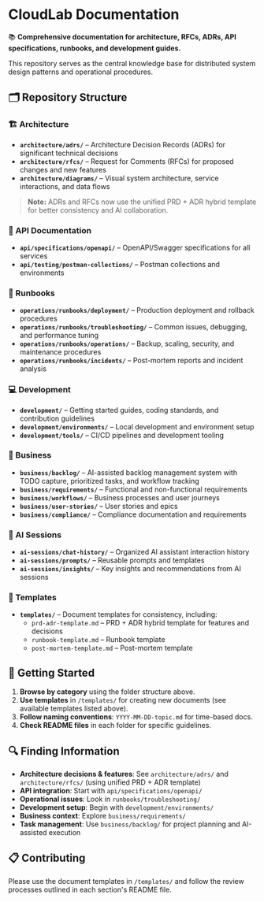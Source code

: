 # CloudLab Documentation

📚 **Comprehensive documentation for architecture, RFCs, ADRs, API specifications, runbooks, and development guides.**

This repository serves as the central knowledge base for distributed system design patterns and operational procedures.

## 🗂️ Repository Structure

### 🏗️ Architecture
- **`architecture/adrs/`** – Architecture Decision Records (ADRs) for significant technical decisions
- **`architecture/rfcs/`** – Request for Comments (RFCs) for proposed changes and new features
- **`architecture/diagrams/`** – Visual system architecture, service interactions, and data flows

> **Note:** ADRs and RFCs now use the unified PRD + ADR hybrid template for better consistency and AI collaboration.

### 🔌 API Documentation
- **`api/specifications/openapi/`** – OpenAPI/Swagger specifications for all services
- **`api/testing/postman-collections/`** – Postman collections and environments

### 📖 Runbooks
- **`operations/runbooks/deployment/`** – Production deployment and rollback procedures
- **`operations/runbooks/troubleshooting/`** – Common issues, debugging, and performance tuning
- **`operations/runbooks/operations/`** – Backup, scaling, security, and maintenance procedures
- **`operations/runbooks/incidents/`** – Post-mortem reports and incident analysis

### 💻 Development
- **`development/`** – Getting started guides, coding standards, and contribution guidelines
- **`development/environments/`** – Local development and environment setup
- **`development/tools/`** – CI/CD pipelines and development tooling

### 💼 Business
- **`business/backlog/`** – AI-assisted backlog management system with TODO capture, prioritized tasks, and workflow tracking
- **`business/requirements/`** – Functional and non-functional requirements
- **`business/workflows/`** – Business processes and user journeys
- **`business/user-stories/`** – User stories and epics
- **`business/compliance/`** – Compliance documentation and requirements

### 🤖 AI Sessions
- **`ai-sessions/chat-history/`** – Organized AI assistant interaction history
- **`ai-sessions/prompts/`** – Reusable prompts and templates
- **`ai-sessions/insights/`** – Key insights and recommendations from AI sessions

### 📝 Templates
- **`templates/`** – Document templates for consistency, including:
  - `prd-adr-template.md` – PRD + ADR hybrid template for features and decisions
  - `runbook-template.md` – Runbook template
  - `post-mortem-template.md` – Post-mortem template

## 🚀 Getting Started

1. **Browse by category** using the folder structure above.
2. **Use templates** in `/templates/` for creating new documents (see available templates listed above).
3. **Follow naming conventions**: `YYYY-MM-DD-topic.md` for time-based docs.
4. **Check README files** in each folder for specific guidelines.

## 🔍 Finding Information

- **Architecture decisions & features**: See `architecture/adrs/` and `architecture/rfcs/` (using unified PRD + ADR template)
- **API integration**: Start with `api/specifications/openapi/`
- **Operational issues**: Look in `runbooks/troubleshooting/`
- **Development setup**: Begin with `development/environments/`
- **Business context**: Explore `business/requirements/`
- **Task management**: Use `business/backlog/` for project planning and AI-assisted execution

## 📋 Contributing

Please use the document templates in `/templates/` and follow the review processes outlined in each section's README file.
